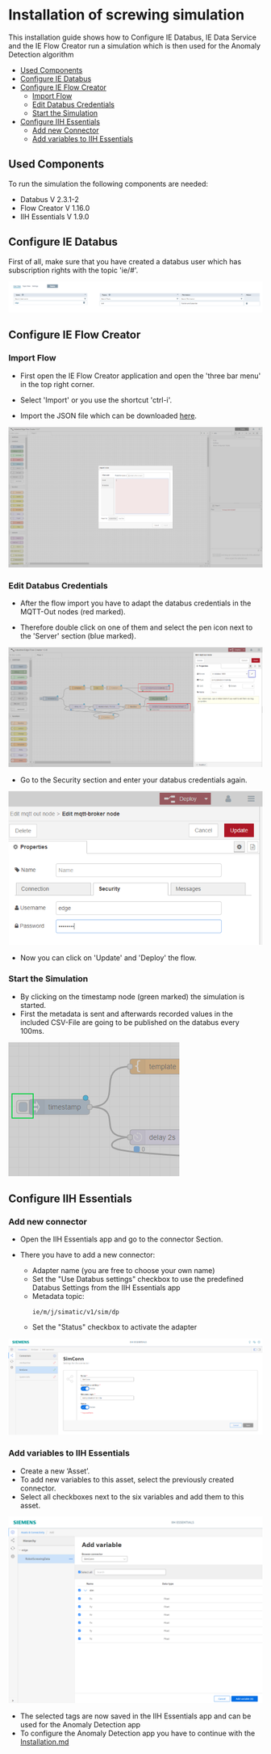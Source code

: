# Installation of screwing simulation

This installation guide shows how to Configure IE Databus, IE Data Service and the IE Flow Creator run a simulation which is then used for the Anomaly Detection algorithm 

  - [Used Components](#used-components)
  - [Configure IE Databus](#configure-ie-databus)
  - [Configure IE Flow Creator](#configure-ie-flow-creator)
    - [Import Flow](#import-flow)
    - [Edit Databus Credentials](#edit-databus-credentials)
    - [Start the Simulation](#start-the-simulation)
  - [Configure IIH Essentials](#configure-iih-essentials)
    - [Add new Connector](#add-new-connector)
    - [Add variables to IIH Essentials](#add-variables-to-iih-essentials)
  

## Used Components

To run the simulation the following components are needed:
- Databus V 2.3.1-2
- Flow Creator V 1.16.0
- IIH Essentials V 1.9.0
 
## Configure IE Databus

First of all, make sure that you have created a databus user which has subscription rights with the topic 'ie/#'.

<p align="left"><kbd><img src="graphics/01iedatabus.PNG" /></kbd></p>

## Configure IE Flow Creator

### Import Flow

- First open the IE Flow Creator application and open the 'three bar menu' in the top right corner. 

- Select 'Import' or you use the shortcut 'ctrl-i'.
  
- Import the JSON file which can be downloaded [here](../src).
  
<p align="left"><kbd><img src="graphics/05ImportFlow.PNG" /></kbd></p>



### Edit Databus Credentials

- After the flow import you have to adapt the databus credentials in the MQTT-Out nodes (red marked).

- Therefore double click on one of them and select the pen icon next to the 'Server' section (blue marked).

<p align="left"><kbd><img src="graphics/06EditDataBus.PNG" /></kbd></p>

- Go to the Security section and enter your databus credentials again.

<p align="left"><kbd><img src="graphics/07EditDataBusSecurity.png" /></kbd></p>

 - Now you can click on 'Update' and 'Deploy' the flow. 

### Start the Simulation

- By clicking on the timestamp node (green marked) the simulation is started.
- First the metadata is sent and afterwards recorded values in the included CSV-File are going to be published on the databus every 100ms. 

<p align="left"><kbd><img src="graphics/08StartSimulation.PNG" /></kbd></p>

## Configure IIH Essentials

### Add new connector

- Open the IIH Essentials app and go to the connector Section. 

- There you have to add a new connector:
  - Adapter name (you are free to choose your own name)
  - Set the "Use Databus settings" checkbox to use the predefined Databus Settings from the IIH Essentials app 
  - Metadata topic:
    ```
    ie/m/j/simatic/v1/sim/dp
    ```
  - Set the "Status" checkbox to activate the adapter
    
<p align="center"><kbd><img src="graphics/02AddNewAdapter.PNG" /></kbd></p>

### Add variables to IIH Essentials

- Create a new ‘Asset’.
- To add new variables to this asset, select the previously created connector.
- Select all checkboxes next to the six variables and add them to this asset.

<p align="left"><kbd><img src="graphics/09AddTagsToDataService.PNG" /></kbd></p>

- The selected tags are now saved in the IIH Essentials app and can be used for the Anomaly Detection app
- To configure the Anomaly Detection app you have to continue with the [Installation.md](Installation.md)

